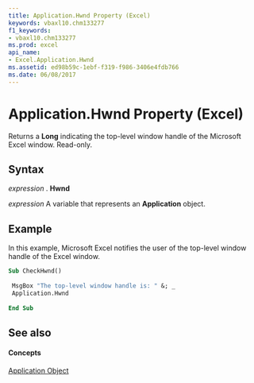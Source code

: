 ```yaml
---
title: Application.Hwnd Property (Excel)
keywords: vbaxl10.chm133277
f1_keywords:
- vbaxl10.chm133277
ms.prod: excel
api_name:
- Excel.Application.Hwnd
ms.assetid: ed98b59c-1ebf-f319-f986-3406e4fdb766
ms.date: 06/08/2017
---
```



# Application.Hwnd Property (Excel)

Returns a  **Long** indicating the top-level window handle of the Microsoft Excel window. Read-only.


## Syntax

 _expression_ . **Hwnd**

 _expression_ A variable that represents an **Application** object.


## Example

In this example, Microsoft Excel notifies the user of the top-level window handle of the Excel window.


```vb
Sub CheckHwnd() 
 
 MsgBox "The top-level window handle is: " &; _ 
 Application.Hwnd 
 
End Sub
```


## See also


#### Concepts


[Application Object](application-object-excel.md)

